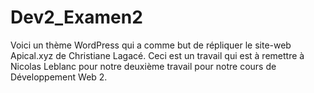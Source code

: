 # Dev2_Examen2
Voici un thème WordPress qui a comme but de répliquer le site-web Apical.xyz de Christiane Lagacé.
Ceci est un travail qui est à remettre à Nicolas Leblanc pour notre deuxième travail pour notre cours de Développement Web 2.
